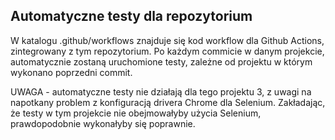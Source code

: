 ## Automatyczne testy dla repozytorium

W katalogu .github/workflows znajduje się kod workflow dla Github Actions, zintegrowany z tym repozytorium.
Po każdym commicie w danym projekcie, automatycznie zostaną uruchomione testy, zależne od projektu w którym wykonano poprzedni commit.

UWAGA - automatyczne testy nie działają dla tego projektu 3, z uwagi na napotkany problem z konfiguracją drivera Chrome dla Selenium. 
Zakładając, że testy w tym projekcie nie obejmowałyby użycia Selenium, prawdopodobnie wykonałyby się poprawnie.